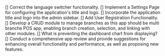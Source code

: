 



[] Correct the language switcher functionality.
[] Implement a Settings Page for configuring the application's title and logo.
[] Incorporate the application title and logo into the admin sidebar.
[] Add User Registration Functionality.
[] Develop a CRUD module to manage branches as this app should be multi branche POS app, enabling branch creation, selection, and linking with other modules.
[] What is preventing the dashboard chart from displaying?
[] Conduct a comprehensive app review and provide suggestions for enhancing overall functionality and performance, as well as proposing new features.



